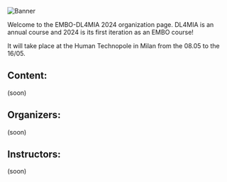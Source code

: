 ![Banner](https://heathered-minnow-f5a.notion.site/image/https%3A%2F%2Fprod-files-secure.s3.us-west-2.amazonaws.com%2F10bcea8c-e347-41c2-830b-9cba925c8c74%2F1f3ff9b0-0b80-4e6d-96c3-a31ecb2b1e0e%2FDL4MIA_banner_2023.png?table=block&id=c803086d-d342-4e13-93fc-323ec38f6811&spaceId=10bcea8c-e347-41c2-830b-9cba925c8c74&width=2000&userId=&cache=v2)


Welcome to the EMBO-DL4MIA 2024 organization page. DL4MIA is an annual course and 2024
is its first iteration as an EMBO course!

It will take place at the Human Technopole in Milan from the 08.05 to the 16/05.


## Content:

(soon)

<!---- [00 - First steps](https://github.com/dl4mia/00_first_steps)
- [01 - Intro into ML and DL](https://github.com/dl4mia/01_intro_mldl)
- [02 - Image restoration](https://github.com/dl4mia/02_image_restoration)
- [03 - Segmentation with UNet](https://github.com/dl4mia/03_segmentation_unet)
- [04 - Instance segmentation](https://github.com/dl4mia/04_instance_segmentation)
- [05 - Image labeling with Labkit](https://github.com/dl4mia/06_labeling_with_labkit)
-->


## Organizers:

(soon)

## Instructors:

(soon)